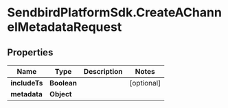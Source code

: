 # SendbirdPlatformSdk.CreateAChannelMetadataRequest

## Properties

Name | Type | Description | Notes
------------ | ------------- | ------------- | -------------
**includeTs** | **Boolean** |  | [optional] 
**metadata** | **Object** |  | 


